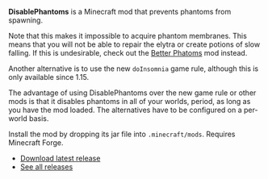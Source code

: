 **DisablePhantoms** is a Minecraft mod that prevents phantoms from spawning. 

Note that this makes it impossible to acquire phantom membranes.  This means that you will not be able to repair the elytra or create potions of slow falling.  If this is undesirable, check out the [Better Phatoms][bet] mod instead.

[bet]: https://www.curseforge.com/minecraft/customization/data-pack-better-phantoms

Another alternative is to use the new `doInsomnia` game rule, although this is only available since 1.15.

The advantage of using DisablePhantoms over the new game rule or other mods is that it disables phantoms in all of your worlds, period, as long as you have the mod loaded.  The alternatives have to be configured on a per-world basis.

Install the mod by dropping its jar file into `.minecraft/mods`. Requires Minecraft Forge.

* [Download latest release][lat]
* [See all releases][all]

[lat]: https://github.com/jocap/disablephantoms/releases/latest
[all]: https://github.com/jocap/disablephantoms/releases